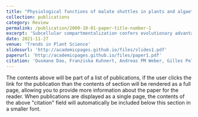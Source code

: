 ```yaml
---
title: "Physiological functions of malate shuttles in plants and algae"
collection: publications
category: Review
permalink: /publication/2009-10-01-paper-title-number-1
excerpt: 'Subcellular compartmentalization confers evolutionary advantage to eukaryotic cells but entails the need for efficient interorganelle communication. Malate functions as redox carrier and metabolic intermediate. It can be shuttled across membranes through translocators. The interconversion of malate and oxaloacetate mediated by malate dehydrogenases requires oxidation/reduction of NAD(P)H/NAD(P)+; therefore, malate trafficking serves to transport reducing equivalents and this is termed the ‘malate shuttle’. Although the term 'malate shuttle' was coined more than 50 years ago, novel functions are still emerging. This review highlights recent findings on the functions of malate shuttles in photorespiration, fatty acid β-oxidation, interorganelle signaling and its putative role in CO2-concentrating mechanisms. We compare and contrast knowledge in plants and algae, thereby providing an evolutionary perspective on redox trafficking in photosynthetic eukaryotes.'
date: 2021-11-27
venue: 'Trends in Plant Science'
slidesurl: 'http://academicpages.github.io/files/slides1.pdf'
paperurl: 'http://academicpages.github.io/files/paper1.pdf'
citation: 'Ousmane Dao, Franziska Kuhnert, Andreas PM Weber, Gilles Peltier, Yonghua Li-Beisson (2021). Physiological functions of malate shuttles in plants and algae. Trends in Plant Science. doi: 10.1016/j.tplants.2021.11.007.'
---
```


The contents above will be part of a list of publications, if the user clicks the link for the publication than the contents of section will be rendered as a full page, allowing you to provide more information about the paper for the reader. When publications are displayed as a single page, the contents of the above "citation" field will automatically be included below this section in a smaller font.
